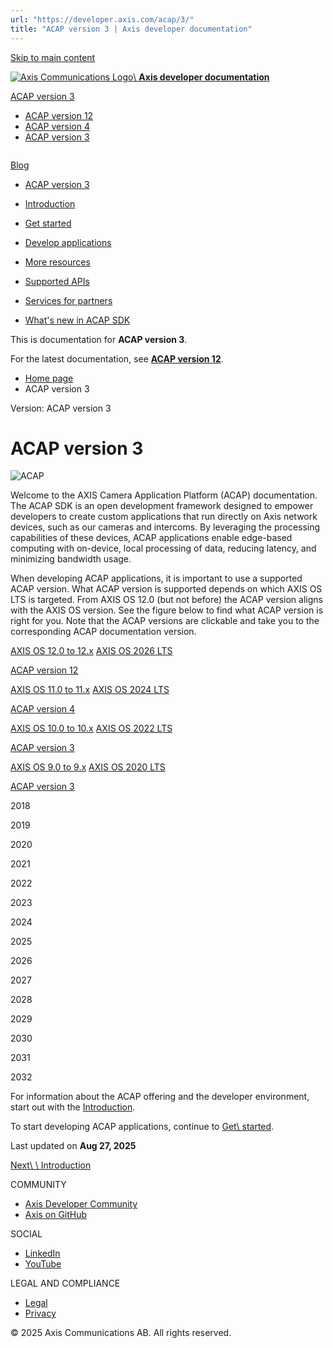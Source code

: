 ```yaml
---
url: "https://developer.axis.com/acap/3/"
title: "ACAP version 3 | Axis developer documentation"
---
```


[Skip to main content](https://developer.axis.com/acap/3/#__docusaurus_skipToContent_fallback)

[![Axis Communications Logo](https://developer.axis.com/img/axis-logo.svg)\\
**Axis developer documentation**](https://developer.axis.com/)

[ACAP version 3](https://developer.axis.com/acap/3/)

- [ACAP version 12](https://developer.axis.com/acap/)
- [ACAP version 4](https://developer.axis.com/acap/4/)
- [ACAP version 3](https://developer.axis.com/acap/3/)

```

```

[Blog](https://developer.axis.com/blog/)

- [ACAP version 3](https://developer.axis.com/acap/3/)
- [Introduction](https://developer.axis.com/acap/3/introduction/)
- [Get started](https://developer.axis.com/acap/3/get-started/)

- [Develop applications](https://developer.axis.com/acap/3/#)

- [More resources](https://developer.axis.com/acap/3/more-resources/)
- [Supported APIs](https://developer.axis.com/acap/3/api/)
- [Services for partners](https://developer.axis.com/acap/3/#)

- [What's new in ACAP SDK](https://developer.axis.com/acap/3/what-is-new-in-acap-sdk/)

This is documentation for **ACAP version 3**.

For the latest documentation, see **[ACAP version 12](https://developer.axis.com/acap/)**.

- [Home page](https://developer.axis.com/)
- ACAP version 3

Version: ACAP version 3

# ACAP version 3

![ACAP](https://developer.axis.com/assets/images/index-1bf0e8301162708dfe1e5c018d0f2d88.jpg)

Welcome to the AXIS Camera Application Platform (ACAP) documentation. The
ACAP SDK is an open development framework designed to empower developers to
create custom applications that run directly on Axis network devices, such
as our cameras and intercoms. By leveraging the processing capabilities of
these devices, ACAP applications enable edge-based computing with on-device,
local processing of data, reducing latency, and minimizing bandwidth usage.

When developing ACAP applications, it is important to use a supported ACAP
version. What ACAP version is supported depends on which AXIS OS LTS is
targeted. From AXIS OS 12.0 (but not before) the ACAP version aligns with
the AXIS OS version. See the figure below to find what ACAP version is
right for you. Note that the ACAP versions are clickable and take you to the
corresponding ACAP documentation version.

[AXIS OS 12.0 to 12.x](https://www.axis.com/support/axis-os) [AXIS OS 2026 LTS](https://www.axis.com/support/axis-os)

[ACAP version 12](https://developer.axis.com/acap)

[AXIS OS 11.0 to 11.x](https://www.axis.com/support/axis-os) [AXIS OS 2024 LTS](https://www.axis.com/support/axis-os)

[ACAP version 4](https://developer.axis.com/acap/4)

[AXIS OS 10.0 to 10.x](https://www.axis.com/support/axis-os) [AXIS OS 2022 LTS](https://www.axis.com/support/axis-os)

[ACAP version 3](https://developer.axis.com/acap/3)

[AXIS OS 9.0 to 9.x](https://www.axis.com/support/axis-os) [AXIS OS 2020 LTS](https://www.axis.com/support/axis-os)

[ACAP version 3](https://developer.axis.com/acap/3)

2018

2019

2020

2021

2022

2023

2024

2025

2026

2027

2028

2029

2030

2031

2032

For information about the ACAP offering and the developer environment, start out
with the [Introduction](https://developer.axis.com/acap/3/introduction/).

To start developing ACAP applications, continue to [Get\\
started](https://developer.axis.com/acap/3/get-started/).

Last updated on **Aug 27, 2025**

[Next\\
\\
Introduction](https://developer.axis.com/acap/3/introduction/)

COMMUNITY

- [Axis Developer Community](https://axis.com/developer-community)
- [Axis on GitHub](https://github.com/AxisCommunications)

SOCIAL

- [LinkedIn](https://www.linkedin.com/company/axis-communications)
- [YouTube](https://www.youtube.com/@AxisCommunications)

LEGAL AND COMPLIANCE

- [Legal](https://www.axis.com/legal)
- [Privacy](https://www.axis.com/privacy)

© 2025 Axis Communications AB. All rights reserved.